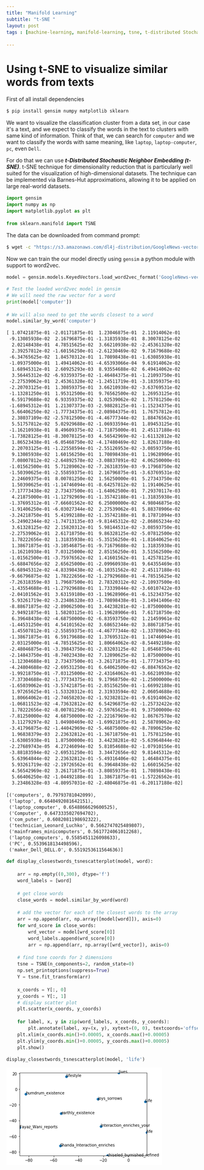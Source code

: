 ```yaml
---
title: "Manifold Learning"
subtitle: "t-SNE "
layout: post
tags : [machine-learning, manifold-learning, tsne, t-distributed Stochastic Neighbor Embedding, multidimensional-scaling]

---
```


# Using t-SNE to visualize similar words from texts


First of all install dependencies

```bash
$ pip install gensim numpy matplotlib sklearn
```

We want to visualize the classification cluster from a data set, in our case it's a text, and we expect to classify the words in the text to  clusters with same kind of information. Think of that, we can search for `computer` and we want to classify the words with same meaning, like `laptop`, `laptop-computer`, `pc`, even `Dell`.

For do that we can use ***t-Distributed Stochastic Neighbor Embedding (t-SNE)***. t-SNE technique for dimensionality reduction that is particularly well suited for the visualization of high-dimensional datasets. The technique can be implemented via Barnes-Hut approximations, allowing it to be applied on large real-world datasets.


```python
import gensim
import numpy as np
import matplotlib.pyplot as plt
 
from sklearn.manifold import TSNE
```

The data can be downloaded from command prompt:

```bash
$ wget -c "https://s3.amazonaws.com/dl4j-distribution/GoogleNews-vectors-negative300.bin.gz"
```
Now we can train the our model directly using `gensim` a python module with support to word2vec.

```python
model = gensim.models.KeyedVectors.load_word2vec_format('GoogleNews-vectors-negative300.bin.gz', binary=True)
```


```python
# Test the loaded word2vec model in gensim
# We will need the raw vector for a word
print(model['computer']) 

# We will also need to get the words closest to a word
model.similar_by_word('computer')
```

    [ 1.07421875e-01 -2.01171875e-01  1.23046875e-01  2.11914062e-01
     -9.13085938e-02  2.16796875e-01 -1.31835938e-01  8.30078125e-02
      2.02148438e-01  4.78515625e-02  3.66210938e-02 -2.45361328e-02
      2.39257812e-02 -1.60156250e-01 -2.61230469e-02  9.71679688e-02
     -6.34765625e-02  1.84570312e-01  1.70898438e-01 -1.63085938e-01
     -1.09375000e-01  1.49414062e-01 -4.65393066e-04  9.61914062e-02
      1.68945312e-01  2.60925293e-03  8.93554688e-02  6.49414062e-02
      3.56445312e-02 -6.93359375e-02 -1.46484375e-01 -1.21093750e-01
     -2.27539062e-01  2.45361328e-02 -1.24511719e-01 -3.18359375e-01
     -2.20703125e-01  1.30859375e-01  3.66210938e-02 -3.63769531e-02
     -1.13281250e-01  1.95312500e-01  9.76562500e-02  1.26953125e-01
      6.59179688e-02  6.93359375e-02  1.02539062e-02  1.75781250e-01
     -1.68945312e-01  1.21307373e-03 -2.98828125e-01 -1.15234375e-01
      5.66406250e-02 -1.77734375e-01 -2.08984375e-01  1.76757812e-01
      2.38037109e-02 -2.57812500e-01 -4.46777344e-02  1.88476562e-01
      5.51757812e-02  5.02929688e-02 -1.06933594e-01  1.89453125e-01
     -1.16210938e-01  8.49609375e-02 -1.71875000e-01  2.45117188e-01
     -1.73828125e-01 -8.30078125e-03  4.56542969e-02 -1.61132812e-02
      1.86523438e-01 -6.05468750e-02 -4.17480469e-02  1.82617188e-01
      2.20703125e-01 -1.22558594e-01 -2.55126953e-02 -3.08593750e-01
      9.13085938e-02  1.60156250e-01  1.70898438e-01  1.19628906e-01
      7.08007812e-02 -2.64892578e-02 -3.08837891e-02  4.06250000e-01
     -1.01562500e-01  5.71289062e-02 -7.26318359e-03 -9.17968750e-02
     -1.50390625e-01 -2.55859375e-01  2.16796875e-01 -3.63769531e-02
      2.24609375e-01  8.00781250e-02  1.56250000e-01  5.27343750e-02
      1.50390625e-01 -1.14746094e-01 -8.64257812e-02  1.19140625e-01
     -7.17773438e-02  2.73437500e-01 -1.64062500e-01  7.29370117e-03
      4.21875000e-01 -1.12792969e-01 -1.35742188e-01 -1.31835938e-01
     -1.37695312e-01 -7.66601562e-02  6.25000000e-02  4.98046875e-02
     -1.91406250e-01 -6.03027344e-02  2.27539062e-01  5.88378906e-02
     -3.24218750e-01  5.41992188e-02 -1.35742188e-01  8.17871094e-03
     -5.24902344e-02 -1.74713135e-03 -9.81445312e-02 -2.86865234e-02
      3.61328125e-02  2.15820312e-01  5.98144531e-02 -3.08593750e-01
     -2.27539062e-01  2.61718750e-01  9.86328125e-02 -5.07812500e-02
      1.78222656e-02  1.31835938e-01 -5.35156250e-01 -1.81640625e-01
      1.38671875e-01 -3.10546875e-01 -9.71679688e-02  1.31835938e-01
     -1.16210938e-01  7.03125000e-02  2.85156250e-01  3.51562500e-02
     -1.01562500e-01 -3.75976562e-02  1.41601562e-01  1.42578125e-01
     -5.68847656e-02  2.65625000e-01 -2.09960938e-01  9.64355469e-03
     -6.68945312e-02 -4.83398438e-02 -6.10351562e-02  2.45117188e-01
     -9.66796875e-02  1.78222656e-02 -1.27929688e-01 -4.78515625e-02
     -7.26318359e-03  1.79687500e-01  2.78320312e-02 -2.10937500e-01
     -1.43554688e-01 -1.27929688e-01  1.73339844e-02 -3.60107422e-03
     -2.04101562e-01  3.63159180e-03 -1.19628906e-01 -6.15234375e-02
      5.93261719e-02 -3.23486328e-03 -1.70898438e-01 -3.14941406e-02
     -8.88671875e-02 -2.89062500e-01  3.44238281e-02 -1.87500000e-01
      2.94921875e-01  1.58203125e-01 -1.19628906e-01  7.61718750e-02
      6.39648438e-02 -4.68750000e-02 -6.83593750e-02  1.21459961e-02
     -1.44531250e-01  4.54101562e-02  3.68652344e-02  3.88671875e-01
      1.45507812e-01 -2.55859375e-01 -4.46777344e-02 -1.33789062e-01
     -1.38671875e-01  6.59179688e-02  1.37695312e-01  1.14746094e-01
      2.03125000e-01 -4.78515625e-02  1.80664062e-02 -8.54492188e-02
     -2.48046875e-01 -3.39843750e-01 -2.83203125e-02  1.05468750e-01
     -2.14843750e-01 -8.74023438e-02  7.12890625e-02  1.87500000e-01
     -1.12304688e-01  2.73437500e-01 -3.26171875e-01 -1.77734375e-01
     -4.24804688e-02 -2.69531250e-01  6.64062500e-02 -6.88476562e-02
     -1.99218750e-01 -7.03125000e-02 -2.43164062e-01 -3.66210938e-02
     -7.37304688e-02 -1.77734375e-01  9.17968750e-02 -1.25000000e-01
     -1.65039062e-01 -3.57421875e-01 -2.85156250e-01 -1.66992188e-01
      1.97265625e-01 -1.53320312e-01  2.31933594e-02  2.06054688e-01
      1.80664062e-01 -2.74658203e-02 -1.92382812e-01 -9.61914062e-02
     -1.06811523e-02 -4.73632812e-02  6.54296875e-02 -1.25732422e-02
      1.78222656e-02 -8.00781250e-02 -2.59765625e-01  9.37500000e-02
     -7.81250000e-02  4.68750000e-02 -2.22167969e-02  1.86767578e-02
      3.11279297e-02  1.04980469e-02 -1.69921875e-01  2.58789062e-02
     -3.41796875e-02 -1.44042969e-02 -5.46875000e-02 -8.78906250e-02
      1.96838379e-03  2.23632812e-01 -1.36718750e-01  1.75781250e-01
     -1.63085938e-01  1.87500000e-01  3.44238281e-02 -5.63964844e-02
     -2.27689743e-05  4.27246094e-02  5.81054688e-02 -1.07910156e-01
     -3.88183594e-02 -2.69531250e-01  3.34472656e-02  9.81445312e-02
      5.63964844e-02  2.23632812e-01 -5.49316406e-02  1.46484375e-01
      5.93261719e-02 -2.19726562e-01  6.39648438e-02  1.66015625e-02
      4.56542969e-02  3.26171875e-01 -3.80859375e-01  1.70898438e-01
      5.66406250e-02 -1.04492188e-01  1.38671875e-01 -1.57226562e-01
      3.23486328e-03 -4.80957031e-02 -2.48046875e-01 -6.20117188e-02]

    [('computers', 0.79793781042099),
     ('laptop', 0.6640492081642151),
     ('laptop_computer', 0.6548866629600525),
     ('Computer', 0.6473335027694702),
     ('com_puter', 0.6082081198692322),
     ('technician_Leonard_Luchko', 0.5662747025489807),
     ('mainframes_minicomputers', 0.5617724061012268),
     ('laptop_computers', 0.5585451126098633),
     ('PC', 0.5539618134498596),
     ('maker_Dell_DELL.O', 0.5519253611564636)]




```python
def display_closestwords_tsnescatterplot(model, word):
    
    arr = np.empty((0,300), dtype='f')
    word_labels = [word]

    # get close words
    close_words = model.similar_by_word(word)
    
    # add the vector for each of the closest words to the array
    arr = np.append(arr, np.array([model[word]]), axis=0)
    for wrd_score in close_words:
        wrd_vector = model[wrd_score[0]]
        word_labels.append(wrd_score[0])
        arr = np.append(arr, np.array([wrd_vector]), axis=0)
        
    # find tsne coords for 2 dimensions
    tsne = TSNE(n_components=2, random_state=0)
    np.set_printoptions(suppress=True)
    Y = tsne.fit_transform(arr)

    x_coords = Y[:, 0]
    y_coords = Y[:, 1]
    # display scatter plot
    plt.scatter(x_coords, y_coords)

    for label, x, y in zip(word_labels, x_coords, y_coords):
        plt.annotate(label, xy=(x, y), xytext=(0, 0), textcoords='offset points')
    plt.xlim(x_coords.min()+0.00005, x_coords.max()+0.00005)
    plt.ylim(y_coords.min()+0.00005, y_coords.max()+0.00005)
    plt.show()
```


```python
display_closestwords_tsnescatterplot(model, 'life')
```

![png](/blog/figs/2018-09-03-Manifold-Learning/output_7_1.png)